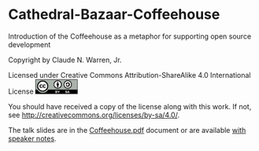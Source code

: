 # Cathedral-Bazaar-Coffeehouse

Introduction of the Coffeehouse as a metaphor for supporting open source development

Copyright by Claude N. Warren, Jr.

Licensed under Creative Commons Attribution-ShareAlike 4.0 International License  <img src="https://github.com/Claudenw/Cathedral-Bazaar-Coffeehouse/blob/382d90604d027aa005ea2fefcdc29148cd0b52f3/images/by-sa.png" height="30px" >


You should have received a copy of the license along with this
work. If not, see <http://creativecommons.org/licenses/by-sa/4.0/>.

The talk slides are in the [Coffeehouse.pdf](https://github.com/Claudenw/Cathedral-Bazaar-Coffeehouse/blob/b913b4924cb79338500e8ad04ad4e57f2819ff28/Coffeehouse.pdf) document or are available [with speaker notes](https://docs.google.com/presentation/d/1A7-WWDWxkvQlpWbJHe1kGTxuT6cFQDBTstEi5AQSwJk/edit?usp=sharing).
